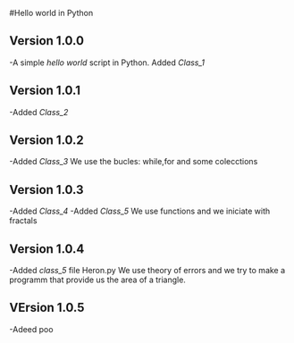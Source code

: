 #Hello world in Python

## Version 1.0.0

-A simple _hello world_ script in Python.
Added *Class_1*

## Version 1.0.1

-Added *Class_2*

## Version 1.0.2

-Added *Class_3*
We  use the bucles: while,for and some colecctions

## Version 1.0.3

-Added *Class_4*
-Added *Class_5*
We use functions and we iniciate with fractals

## Version 1.0.4

-Added *class_5* file Heron.py
We use theory of errors and we try to make a programm that
provide us the area of a triangle.

## VErsion 1.0.5
-Adeed poo